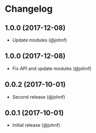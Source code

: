 # Changelog

## 1.0.0 (2017-12-08)

* Update modules (@johnf)

## 1.0.0 (2017-12-08)

* Fix API and update modules (@johnf)

## 0.0.2 (2017-10-01)

* Second release (@johnf)

## 0.0.1 (2017-10-01)

* Initial release (@johnf)
